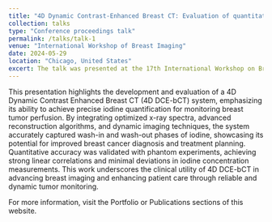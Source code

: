 ```yaml
---
title: "4D Dynamic Contrast-Enhanced Breast CT: Evaluation of quantitative accuracy"
collection: talks
type: "Conference proceedings talk"
permalink: /talks/talk-1
venue: "International Workshop of Breast Imaging"
date: 2024-05-29
location: "Chicago, United States"
excert: The talk was presented at the 17th International Workshop on Breast Imaging (IWBI‐2024), held June 9–12, 2024, in Chicago, IL, USA, and hosted by the University of Chicago.
---
```


This presentation highlights the development and evaluation of a 4D Dynamic Contrast Enhanced Breast CT (4D DCE-bCT) system, emphasizing its ability to achieve precise iodine quantification for monitoring breast tumor perfusion. By integrating optimized x-ray spectra, advanced reconstruction algorithms, and dynamic imaging techniques, the system accurately captured wash-in and wash-out phases of iodine, showcasing its potential for improved breast cancer diagnosis and treatment planning. Quantitative accuracy was validated with phantom experiments, achieving strong linear correlations and minimal deviations in iodine concentration measurements. This work underscores the clinical utility of 4D DCE-bCT in advancing breast imaging and enhancing patient care through reliable and dynamic tumor monitoring.


For more information, visit the Portfolio or Publications sections of this website.
